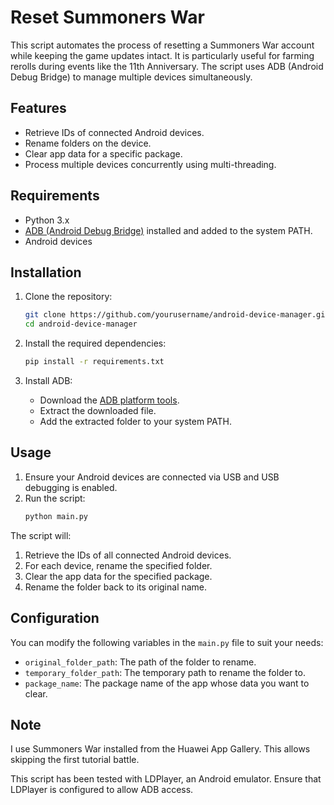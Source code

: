 # Reset Summoners War

This script automates the process of resetting a Summoners War account while keeping the game updates intact. It is particularly useful for farming rerolls during events like the 11th Anniversary. The script uses ADB (Android Debug Bridge) to manage multiple devices simultaneously.

## Features

- Retrieve IDs of connected Android devices.
- Rename folders on the device.
- Clear app data for a specific package.
- Process multiple devices concurrently using multi-threading.

## Requirements

- Python 3.x
- [ADB (Android Debug Bridge)](https://developer.android.com/studio/releases/platform-tools) installed and added to the system PATH.
- Android devices

## Installation

1. Clone the repository:
    ```sh
    git clone https://github.com/yourusername/android-device-manager.git
    cd android-device-manager
    ```

2. Install the required dependencies:
    ```sh
    pip install -r requirements.txt
    ```

3. Install ADB:
    - Download the [ADB platform tools](https://developer.android.com/studio/releases/platform-tools).
    - Extract the downloaded file.
    - Add the extracted folder to your system PATH.

## Usage

1. Ensure your Android devices are connected via USB and USB debugging is enabled.
2. Run the script:
    ```sh
    python main.py
    ```

The script will:
1. Retrieve the IDs of all connected Android devices.
2. For each device, rename the specified folder.
3. Clear the app data for the specified package.
4. Rename the folder back to its original name.

## Configuration

You can modify the following variables in the `main.py` file to suit your needs:

- `original_folder_path`: The path of the folder to rename.
- `temporary_folder_path`: The temporary path to rename the folder to.
- `package_name`: The package name of the app whose data you want to clear.

## Note
I use Summoners War installed from the Huawei App Gallery. This allows skipping the first tutorial battle.

This script has been tested with LDPlayer, an Android emulator. Ensure that LDPlayer is configured to allow ADB access.
